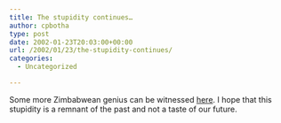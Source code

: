 ```yaml
---
title: The stupidity continues…
author: cpbotha
type: post
date: 2002-01-23T20:03:00+00:00
url: /2002/01/23/the-stupidity-continues/
categories:
  - Uncategorized

---
```

Some more Zimbabwean genius can be witnessed [here][1]. I hope that this stupidity is a remnant of the past and not a taste of our future.

 [1]: http://news.24.com/News24/Zimbabwe/0,1113,2-259_1134545,00.html